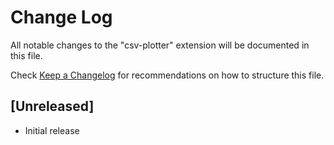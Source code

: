 # Change Log

All notable changes to the "csv-plotter" extension will be documented in this file.

Check [Keep a Changelog](http://keepachangelog.com/) for recommendations on how to structure this file.

## [Unreleased]

- Initial release